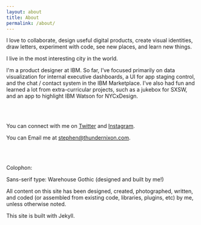 ```yaml
---
layout: about
title: About
permalink: /about/
---
```


I love to collaborate, design useful digital products, create visual identities, draw letters, experiment with code, see new places, and learn new things.

I live in the most interesting city in the world.

I'm a product designer at IBM. So far, I’ve focused primarily on data visualization for internal executive dashboards, a UI for app staging control, and the chat / contact system in the IBM Marketplace. I’ve also had fun and learned a lot from extra-curricular projects, such as a jukebox for SXSW, and an app to highlight IBM Watson for NYCxDesign.

<br />
<br />

You can connect with me on [Twitter](http://twitter.com/thundernixon) and [Instagram](http://instagram.com/thundernixon).

You can Email me at [stephen@thundernixon.com](mailto:stephen@thundernixon.com).

<br />
<br />

Colophon:

Sans-serif type: Warehouse Gothic (designed and built by me!)

All content on this site has been designed, created, photographed, written, and coded (or assembled from existing code, libraries, plugins, etc) by me, unless otherwise noted.

This site is built with Jekyll.
